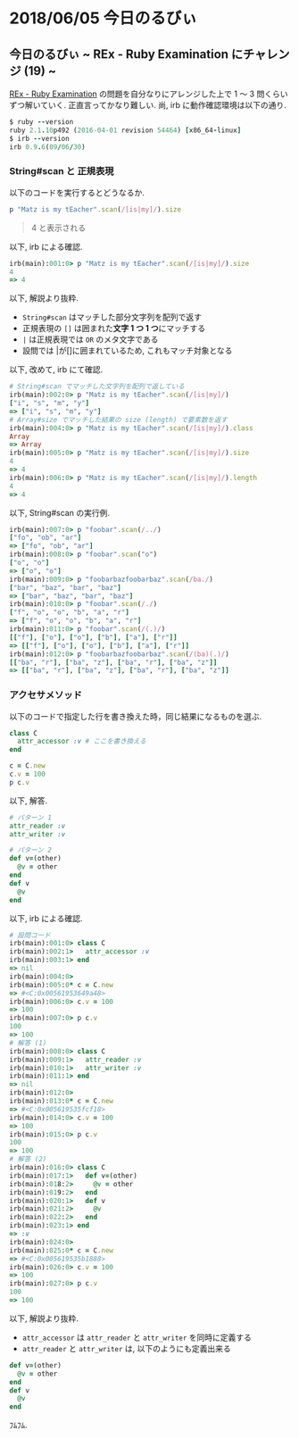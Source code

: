 # 2018/06/05 今日のるびぃ

## 今日のるびぃ ~ REx - Ruby Examination にチャレンジ (19) ~

[REx - Ruby Examination](https://rex.libertyfish.co.jp/) の問題を自分なりにアレンジした上で 1 〜 3 問くらいずつ解いていく. 正直言ってかなり難しい. 尚, irb に動作確認環境は以下の通り.

```ruby
$ ruby --version
ruby 2.1.10p492 (2016-04-01 revision 54464) [x86_64-linux]
$ irb --version
irb 0.9.6(09/06/30)
```

### String#scan と 正規表現

以下のコードを実行するとどうなるか.

```ruby
p "Matz is my tEacher".scan(/[is|my]/).size
```

> 4 と表示される

以下, irb による確認.

```ruby
irb(main):001:0> p "Matz is my tEacher".scan(/[is|my]/).size
4
=> 4
```

以下, 解説より抜粋.

* `String#scan` はマッチした部分文字列を配列で返す
* 正規表現の `[]` は囲まれた**文字 1 つ 1 つ**にマッチする
* `|` は正規表現では `OR` のメタ文字である
* 設問では |が[]に囲まれているため, これもマッチ対象となる

以下, 改めて, irb にて確認.

```ruby
# String#scan でマッチした文字列を配列で返している
irb(main):002:0> p "Matz is my tEacher".scan(/[is|my]/)
["i", "s", "m", "y"]
=> ["i", "s", "m", "y"]
# Array#size でマッチした結果の size (length) で要素数を返す
irb(main):004:0> p "Matz is my tEacher".scan(/[is|my]/).class
Array
=> Array
irb(main):005:0> p "Matz is my tEacher".scan(/[is|my]/).size
4
=> 4
irb(main):006:0> p "Matz is my tEacher".scan(/[is|my]/).length
4
=> 4
```

以下, String#scan の実行例.

```ruby
irb(main):007:0> p "foobar".scan(/../)     
["fo", "ob", "ar"]
=> ["fo", "ob", "ar"]
irb(main):008:0> p "foobar".scan("o")
["o", "o"]
=> ["o", "o"]
irb(main):009:0> p "foobarbazfoobarbaz".scan(/ba./)
["bar", "baz", "bar", "baz"]
=> ["bar", "baz", "bar", "baz"]
irb(main):010:0> p "foobar".scan(/./)
["f", "o", "o", "b", "a", "r"]
=> ["f", "o", "o", "b", "a", "r"]
irb(main):011:0> p "foobar".scan(/(.)/)
[["f"], ["o"], ["o"], ["b"], ["a"], ["r"]]
=> [["f"], ["o"], ["o"], ["b"], ["a"], ["r"]]
irb(main):012:0> p "foobarbazfoobarbaz".scan(/(ba)(.)/)
[["ba", "r"], ["ba", "z"], ["ba", "r"], ["ba", "z"]]
=> [["ba", "r"], ["ba", "z"], ["ba", "r"], ["ba", "z"]]
```

### アクセサメソッド

以下のコードで指定した行を書き換えた時，同じ結果になるものを選ぶ.

```ruby
class C
  attr_accessor :v # ここを書き換える
end

c = C.new
c.v = 100
p c.v
```

以下, 解答.

```ruby
# パターン 1
attr_reader :v
attr_writer :v

# パターン 2
def v=(other)
  @v = other
end
def v
  @v
end
```

以下, irb による確認.

```ruby
# 設問コード
irb(main):001:0> class C
irb(main):002:1>   attr_accessor :v
irb(main):003:1> end
=> nil
irb(main):004:0> 
irb(main):005:0* c = C.new
=> #<C:0x00561953649a48>
irb(main):006:0> c.v = 100
=> 100
irb(main):007:0> p c.v
100
=> 100
# 解答 (1)
irb(main):008:0> class C
irb(main):009:1>   attr_reader :v
irb(main):010:1>   attr_writer :v  
irb(main):011:1> end
=> nil
irb(main):012:0> 
irb(main):013:0* c = C.new
=> #<C:0x005619535fcf18>
irb(main):014:0> c.v = 100
=> 100
irb(main):015:0> p c.v
100
=> 100
# 解答 (2)
irb(main):016:0> class C
irb(main):017:1>   def v=(other)
irb(main):018:2>     @v = other
irb(main):019:2>   end
irb(main):020:1>   def v
irb(main):021:2>     @v
irb(main):022:2>   end
irb(main):023:1> end
=> :v
irb(main):024:0> 
irb(main):025:0* c = C.new
=> #<C:0x005619535b1888>
irb(main):026:0> c.v = 100
=> 100
irb(main):027:0> p c.v
100
=> 100
```

以下, 解説より抜粋.

* `attr_accessor` は `attr_reader` と `attr_writer` を同時に定義する
* `attr_reader` と `attr_writer` は, 以下のようにも定義出来る

```ruby
def v=(other)
  @v = other
end
def v
  @v
end
```

ﾌﾑﾌﾑ.
